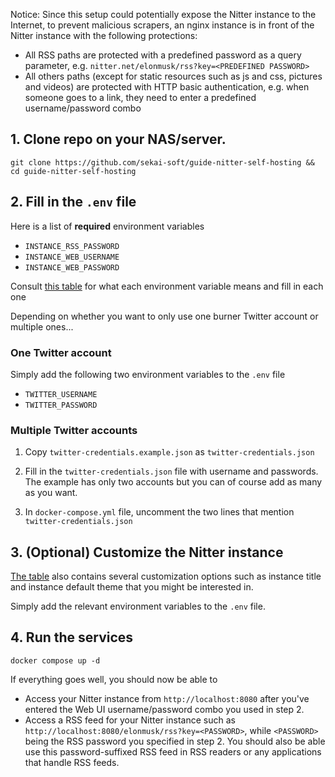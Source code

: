 Notice: Since this setup could potentially expose the Nitter instance to the Internet, to prevent malicious scrapers, an nginx instance is in front of the Nitter instance with the following protections:

* All RSS paths are protected with a predefined password as a query parameter, e.g. `nitter.net/elonmusk/rss?key=<PREDEFINED PASSWORD>`
* All others paths (except for static resources such as js and css, pictures and videos) are protected with HTTP basic authentication, e.g. when someone goes to a link, they need to enter a predefined username/password combo

## 1. Clone repo on your NAS/server.
```
git clone https://github.com/sekai-soft/guide-nitter-self-hosting && cd guide-nitter-self-hosting
```

## 2. Fill in the `.env` file

Here is a list of **required** environment variables

* `INSTANCE_RSS_PASSWORD`
* `INSTANCE_WEB_USERNAME`
* `INSTANCE_WEB_PASSWORD`

Consult [this table](https://github.com/sekai-soft/nitter/blob/master/docs/self-contained-docker-image.md#how-to-use) for what each environment variable means and fill in each one

Depending on whether you want to only use one burner Twitter account or multiple ones...

### One Twitter account

Simply add the following two environment variables to the `.env` file

* `TWITTER_USERNAME`
* `TWITTER_PASSWORD`

### Multiple Twitter accounts
1. Copy `twitter-credentials.example.json` as `twitter-credentials.json`

2. Fill in the `twitter-credentials.json` file with username and passwords. The example has only two accounts but you can of course add as many as you want.

3. In `docker-compose.yml` file, uncomment the two lines that mention `twitter-credentials.json`

## 3. (Optional) Customize the Nitter instance

[The table](https://github.com/sekai-soft/nitter/blob/master/docs/self-contained-docker-image.md#how-to-use) also contains several customization options such as instance title and instance default theme that you might be interested in.

Simply add the relevant environment variables to the `.env` file.

## 4. Run the services
```
docker compose up -d
```
If everything goes well, you should now be able to
* Access your Nitter instance from `http://localhost:8080` after you've entered the Web UI username/password combo you used in step 2.
* Access a RSS feed for your Nitter instance such as `http://localhost:8080/elonmusk/rss?key=<PASSWORD>`, while `<PASSWORD>` being the RSS password you specified in step 2. You should also be able use this password-suffixed RSS feed in RSS readers or any applications that handle RSS feeds.
